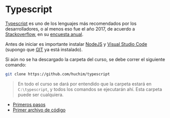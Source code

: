 # Typescript

[Typescript](https://www.typescriptlang.org/) es uno de los lenguajes más recomendados por los desarrolladores, o al menos eso fue el año 2017, de acuerdo a [Stackoverflow](https://www.stackoverflow.com/), en su [encuesta anual](https://insights.stackoverflow.com/survey/2017#most-loved-dreaded-and-wanted). 

Antes de iniciar es importante instalar [NodeJS](https://nodejs.org/en/) y [Visual Studio Code](https://code.visualstudio.com/) (supongo que [GIT](https://git-scm.com/downloads) ya está instalado).

Si aún no se ha descargado la carpeta del curso, se debe correr el siguiente comando:

```bash
git clone https://github.com/huchim/typescript
```

> En todo el curso se dará por entendido que la carpeta estará en `C:\typescript`, y todos los comandos se ejecutarán ahí. Esta carpeta puede ser cualquiera.



* [Primeros pasos](01-primeros-pasos/README.md)
* [Primer archivo de código](02-primer-script/README.md)

